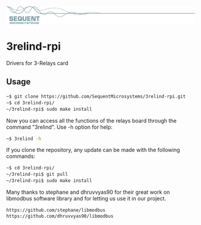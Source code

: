 [![3relind-rpi](res/sequent.jpg)](https://sequentmicrosystems.com)
# 3relind-rpi
Drivers for 3-Relays card

## Usage

```bash
~$ git clone https://github.com/SequentMicrosystems/3relind-rpi.git
~$ cd 3relind-rpi/
~/3relind-rpi$ sudo make install
```

Now you can access all the functions of the relays board through the command "3relind". Use -h option for help:
```bash
~$ 3relind -h
```

If you clone the repository, any update can be made with the following commands:

```bash
~$ cd 3relind-rpi/  
~/3relind-rpi$ git pull
~/3relind-rpi$ sudo make install
```  

Many thanks to stephane and dhruvvyas90 for their great work on libmodbus software library and for letting us use it in our project.

```
https://github.com/stephane/libmodbus
https://github.com/dhruvvyas90/libmodbus
```